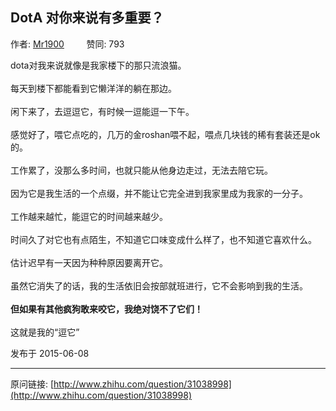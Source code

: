 ## DotA 对你来说有多重要？

作者: [Mr1900](http://www.zhihu.com/people/mr1900-1900)&nbsp;&nbsp;&nbsp;&nbsp;&nbsp;&nbsp;&nbsp;&nbsp; 赞同: 793


dota对我来说就像是我家楼下的那只流浪猫。<br><br>每天到楼下都能看到它懒洋洋的躺在那边。<br><br>闲下来了，去逗逗它，有时候一逗能逗一下午。<br><br>感觉好了，喂它点吃的，几万的金roshan喂不起，喂点几块钱的稀有套装还是ok的。<br><br>工作累了，没那么多时间，也就只能从他身边走过，无法去陪它玩。<br><br>因为它是我生活的一个点缀，并不能让它完全进到我家里成为我家的一分子。<br><br>工作越来越忙，能逗它的时间越来越少。<br><br>时间久了对它也有点陌生，不知道它口味变成什么样了，也不知道它喜欢什么。<br><br>估计迟早有一天因为种种原因要离开它。<br><br>虽然它消失了的话，我的生活依旧会按部就班进行，它不会影响到我的生活。<br><br><b>但如果有其他疯狗敢来咬它，我绝对饶不了它们！</b><br><br>这就是我的“逗它”



发布于 2015-06-08



---
原问链接: [http://www.zhihu.com/question/31038998](http://www.zhihu.com/question/31038998)